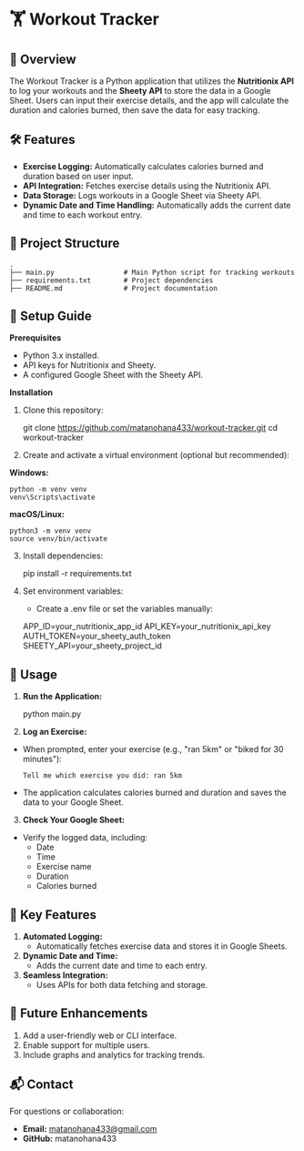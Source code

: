 # 🏋️ Workout Tracker

## 🌟 Overview

The Workout Tracker is a Python application that utilizes the **Nutritionix API** to log your workouts and the **Sheety API** to store the data in a Google Sheet. Users can input their exercise details, and the app will calculate the duration and calories burned, then save the data for easy tracking.

## 🛠 Features
* **Exercise Logging:** Automatically calculates calories burned and duration based on user input.
* **API Integration:** Fetches exercise details using the Nutritionix API.
* **Data Storage:** Logs workouts in a Google Sheet via Sheety API.
* **Dynamic Date and Time Handling:** Automatically adds the current date and time to each workout entry.

## 📂 Project Structure


    .
    ├── main.py                 # Main Python script for tracking workouts
    ├── requirements.txt        # Project dependencies 
    ├── README.md               # Project documentation
## 🔧 Setup Guide

**Prerequisites**

* Python 3.x installed.
* API keys for Nutritionix and Sheety.
* A configured Google Sheet with the Sheety API.

**Installation**

1. Clone this repository:


    git clone https://github.com/matanohana433/workout-tracker.git
    cd workout-tracker
2. Create and activate a virtual environment (optional but recommended):

**Windows:**

    python -m venv venv
    venv\Scripts\activate
**macOS/Linux:**

    python3 -m venv venv
    source venv/bin/activate
3. Install dependencies:


    pip install -r requirements.txt
4. Set environment variables:

   * Create a .env file or set the variables manually:


    APP_ID=your_nutritionix_app_id
    API_KEY=your_nutritionix_api_key
    AUTH_TOKEN=your_sheety_auth_token
    SHEETY_API=your_sheety_project_id
## 🚀 Usage

1. **Run the Application:**


    python main.py
2. **Log an Exercise:**

* When prompted, enter your exercise (e.g., "ran 5km" or "biked for 30 minutes"):


      Tell me which exercise you did: ran 5km

* The application calculates calories burned and duration and saves the data to your Google Sheet.

3. **Check Your Google Sheet:**

* Verify the logged data, including:
    - Date
    - Time
    - Exercise name
    - Duration
    - Calories burned

## 🌟 Key Features

1. **Automated Logging:**
   * Automatically fetches exercise data and stores it in Google Sheets.
2. **Dynamic Date and Time:**
   * Adds the current date and time to each entry.
3. **Seamless Integration:**
   * Uses APIs for both data fetching and storage.

## 🚀 Future Enhancements

1. Add a user-friendly web or CLI interface.
2. Enable support for multiple users.
3. Include graphs and analytics for tracking trends.

## 📬 Contact

For questions or collaboration:

* **Email:** matanohana433@gmail.com
* **GitHub:** matanohana433